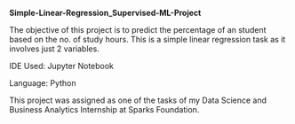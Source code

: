 **Simple-Linear-Regression_Supervised-ML-Project**

The objective of this project is to predict the percentage of an student based on the no. of study hours. This is a simple linear regression task as it involves just 2 variables.

IDE Used: Jupyter Notebook

Language: Python

This project was assigned as one of the tasks of my Data Science and Business Analytics Internship at Sparks Foundation.
